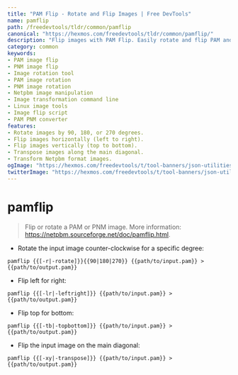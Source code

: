 ```yaml
---
title: "PAM Flip - Rotate and Flip Images | Free DevTools"
name: pamflip
path: /freedevtools/tldr/common/pamflip
canonical: "https://hexmos.com/freedevtools/tldr/common/pamflip/"
description: "Flip images with PAM Flip. Easily rotate and flip PAM and PNM images using command line. Free online tool, no registration required."
category: common
keywords:
- PAM image flip
- PNM image flip
- Image rotation tool
- PAM image rotation
- PNM image rotation
- Netpbm image manipulation
- Image transformation command line
- Linux image tools
- Image flip script
- PAM PNM converter
features:
- Rotate images by 90, 180, or 270 degrees.
- Flip images horizontally (left to right).
- Flip images vertically (top to bottom).
- Transpose images along the main diagonal.
- Transform Netpbm format images.
ogImage: "https://hexmos.com/freedevtools/t/tool-banners/json-utilities-banner.png"
twitterImage: "https://hexmos.com/freedevtools/t/tool-banners/json-utilities-banner.png"
---
```


# pamflip

> Flip or rotate a PAM or PNM image.
> More information: <https://netpbm.sourceforge.net/doc/pamflip.html>.

- Rotate the input image counter-clockwise for a specific degree:

`pamflip {{[-r|-rotate]}}{{90|180|270}} {{path/to/input.pam}} > {{path/to/output.pam}}`

- Flip left for right:

`pamflip {{[-lr|-leftright]}} {{path/to/input.pam}} > {{path/to/output.pam}}`

- Flip top for bottom:

`pamflip {{[-tb|-topbottom]}} {{path/to/input.pam}} > {{path/to/output.pam}}`

- Flip the input image on the main diagonal:

`pamflip {{[-xy|-transpose]}} {{path/to/input.pam}} > {{path/to/output.pam}}`
